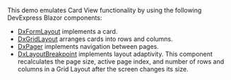 This demo emulates Card View functionality by using the following DevExpress Blazor components:

* [DxFormLayout](https://docs.devexpress.com/Blazor/DevExpress.Blazor.DxFormLayout) implements a card.
* [DxGridLayout](https://docs.devexpress.com/Blazor/DevExpress.Blazor.DxGridLayout) arranges cards into rows and columns.
* [DxPager](https://docs.devexpress.com/Blazor/DevExpress.Blazor.DxPager) implements navigation between pages.
* [DxLayoutBreakpoint](https://docs.devexpress.com/Blazor/DevExpress.Blazor.DxLayoutBreakpoint) implements layout adaptivity. This component recalculates the page size, active page index, and number of rows and columns in a Grid Layout after the screen changes its size.
